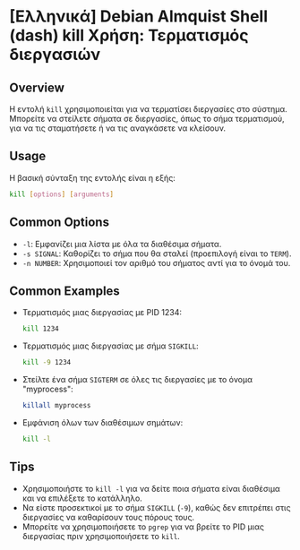 # [Ελληνικά] Debian Almquist Shell (dash) kill Χρήση: Τερματισμός διεργασιών

## Overview
Η εντολή `kill` χρησιμοποιείται για να τερματίσει διεργασίες στο σύστημα. Μπορείτε να στείλετε σήματα σε διεργασίες, όπως το σήμα τερματισμού, για να τις σταματήσετε ή να τις αναγκάσετε να κλείσουν.

## Usage
Η βασική σύνταξη της εντολής είναι η εξής:

```bash
kill [options] [arguments]
```

## Common Options
- `-l`: Εμφανίζει μια λίστα με όλα τα διαθέσιμα σήματα.
- `-s SIGNAL`: Καθορίζει το σήμα που θα σταλεί (προεπιλογή είναι το `TERM`).
- `-n NUMBER`: Χρησιμοποιεί τον αριθμό του σήματος αντί για το όνομά του.

## Common Examples
- Τερματισμός μιας διεργασίας με PID 1234:
  ```bash
  kill 1234
  ```

- Τερματισμός μιας διεργασίας με σήμα `SIGKILL`:
  ```bash
  kill -9 1234
  ```

- Στείλτε ένα σήμα `SIGTERM` σε όλες τις διεργασίες με το όνομα "myprocess":
  ```bash
  killall myprocess
  ```

- Εμφάνιση όλων των διαθέσιμων σημάτων:
  ```bash
  kill -l
  ```

## Tips
- Χρησιμοποιήστε το `kill -l` για να δείτε ποια σήματα είναι διαθέσιμα και να επιλέξετε το κατάλληλο.
- Να είστε προσεκτικοί με το σήμα `SIGKILL` (`-9`), καθώς δεν επιτρέπει στις διεργασίες να καθαρίσουν τους πόρους τους.
- Μπορείτε να χρησιμοποιήσετε το `pgrep` για να βρείτε το PID μιας διεργασίας πριν χρησιμοποιήσετε το `kill`.